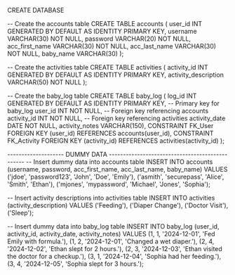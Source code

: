 CREATE DATABASE 

-- Create the accounts table
CREATE TABLE accounts (
    user_id INT GENERATED BY DEFAULT AS IDENTITY PRIMARY KEY,
    username VARCHAR(30) NOT NULL,
    password VARCHAR(20) NOT NULL,
    acc_first_name VARCHAR(30) NOT NULL,
    acc_last_name VARCHAR(30) NOT NULL,
    baby_name VARCHAR(30)
);

-- Create the activities table
CREATE TABLE activities (
    activity_id INT GENERATED BY DEFAULT AS IDENTITY PRIMARY KEY,
    activity_description VARCHAR(50) NOT NULL
);

-- Create the baby_log table
CREATE TABLE baby_log (
    log_id INT GENERATED BY DEFAULT AS IDENTITY PRIMARY KEY, -- Primary key for baby_log
    user_id INT NOT NULL,                  -- Foreign key referencing accounts
    activity_id INT NOT NULL,              -- Foreign key referencing activities
    activity_date DATE NOT NULL,
    activity_notes VARCHAR(150),
    CONSTRAINT FK_User FOREIGN KEY (user_id) REFERENCES accounts(user_id),
    CONSTRAINT FK_Activity FOREIGN KEY (activity_id) REFERENCES activities(activity_id)
);

-------------------- DUMMY DATA ------------------------------------------------
-- Insert dummy data into accounts table
INSERT INTO accounts (username, password, acc_first_name, acc_last_name, baby_name)
VALUES 
    ('jdoe', 'password123', 'John', 'Doe', 'Emily'),
    ('asmith', 'securepass', 'Alice', 'Smith', 'Ethan'),
    ('mjones', 'mypassword', 'Michael', 'Jones', 'Sophia');

-- Insert activity descriptions into activities table
INSERT INTO activities (activity_description)
VALUES 
    ('Feeding'),
    ('Diaper Change'),
    ('Doctor Visit'),
    ('Sleep');

-- Insert dummy data into baby_log table
INSERT INTO baby_log (user_id, activity_id, activity_date, activity_notes)
VALUES 
    (1, 1, '2024-12-01', 'Fed Emily with formula.'),
    (1, 2, '2024-12-01', 'Changed a wet diaper.'),
    (2, 4, '2024-12-02', 'Ethan slept for 2 hours.'),
    (2, 3, '2024-12-03', 'Ethan visited the doctor for a checkup.'),
    (3, 1, '2024-12-04', 'Sophia had her feeding.'),
    (3, 4, '2024-12-05', 'Sophia slept for 3 hours.');
